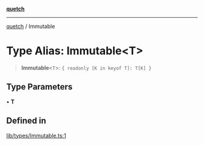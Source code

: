 [**quetch**](../README.md)

***

[quetch](../README.md) / Immutable

# Type Alias: Immutable\<T\>

> **Immutable**\<`T`\>: `{ readonly [K in keyof T]: T[K] }`

## Type Parameters

• **T**

## Defined in

[lib/types/Immutable.ts:1](https://github.com/nevoland/quetch/blob/3b1cd3aac672a1a4d2ad52892d4fa09995f51627/lib/types/Immutable.ts#L1)

